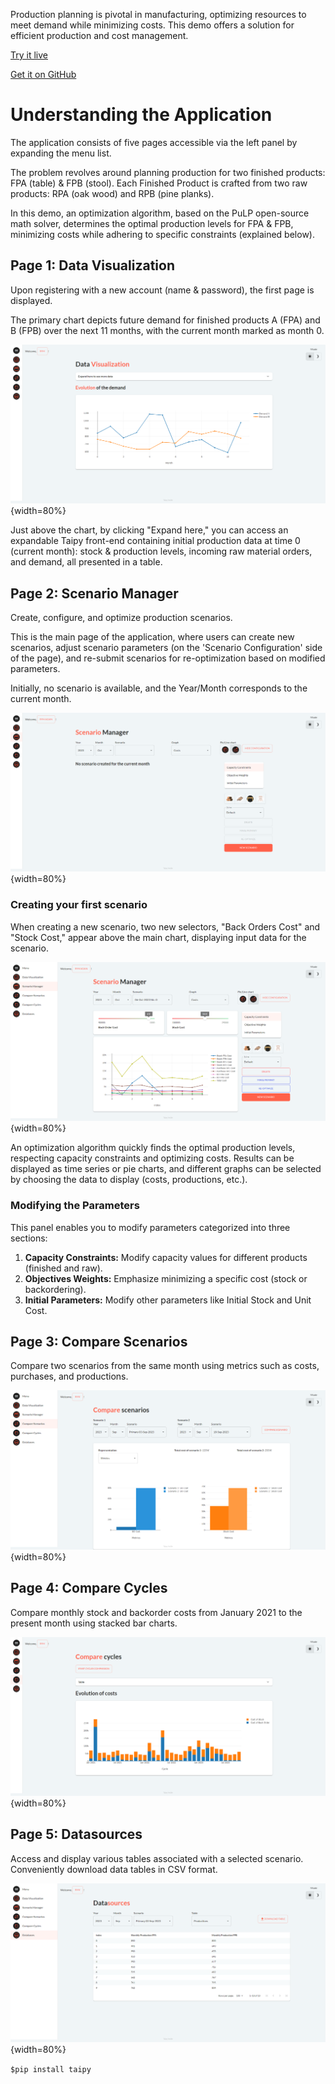 Production planning is pivotal in manufacturing, optimizing resources to meet demand while 
minimizing costs. This demo offers a solution for efficient production and cost management.

[Try it live](https://production-planning.taipy.cloud/Data-Visualization) 

[Get it on GitHub](https://github.com/Avaiga/demo-production-planning)

# Understanding the Application
The application consists of five pages accessible via the left panel 
by expanding the menu list.

The problem revolves around planning production for two finished products: 
FPA (table) & FPB (stool). Each Finished Product is crafted from two raw
products: RPA (oak wood) and RPB (pine planks).

In this demo, an optimization algorithm, based on the PuLP open-source math 
solver, determines the optimal production levels for FPA & FPB, minimizing 
costs while adhering to specific constraints (explained below).

## Page 1: Data Visualization
Upon registering with a new account (name & password), the first page is displayed.

The primary chart depicts future demand for finished products A (FPA) and B (FPB) 
over the next 11 months, with the current month marked as month 0.

![Data Visualization](images/production-planning-data-visualization.png){width=80%}

Just above the chart, by clicking "Expand here," you can access an expandable Taipy front-end 
containing initial production data at time 0 (current month): stock & production levels, 
incoming raw material orders, and demand, all presented in a table.


## Page 2: Scenario Manager

Create, configure, and optimize production scenarios.

This is the main page of the application, where users can create new scenarios, adjust 
scenario parameters (on the 'Scenario Configuration' side of the page), and re-submit 
scenarios for re-optimization based on modified parameters.

Initially, no scenario is available, and the Year/Month corresponds to the current month.

![No scenario](images/production-planning-Scenario-Manager-no-scenario.png){width=80%}

### Creating your first scenario

When creating a new scenario, two new selectors, "Back Orders Cost" and "Stock Cost," 
appear above the main chart, displaying input data for the scenario.

![New scenario](images/production-planning-Scenario-Manager-new-scenario.png){width=80%}

An optimization algorithm quickly finds the optimal production levels, respecting capacity
constraints and optimizing costs. Results can be displayed as time series or pie charts, and 
different graphs can be selected by choosing the data to display (costs, productions, etc.).

### Modifying the Parameters
This panel enables you to modify parameters categorized into three sections:

1. **Capacity Constraints:** Modify capacity values for different products (finished and raw).
2. **Objectives Weights:** Emphasize minimizing a specific cost (stock or backordering).
3. **Initial Parameters:** Modify other parameters like Initial Stock and Unit Cost.


## Page 3: Compare Scenarios
Compare two scenarios from the same month using metrics such as costs, 
purchases, and productions.

![Compare scenario](images/production-planning-Compare-Scenario.png){width=80%}

## Page 4: Compare Cycles

Compare monthly stock and backorder costs from January 2021 to the present 
month using stacked bar charts.

![Compare Cycles](images/production-planning-Compare-Cycles.png){width=80%}

## Page 5: Datasources

Access and display various tables associated with a selected scenario. 
Conveniently download data tables in CSV format.

![Databases](images/production-planning-databases.png){width=80%}

```$pip install taipy```
